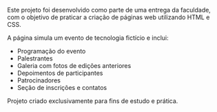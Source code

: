 Este projeto foi desenvolvido como parte de uma entrega da faculdade, com o objetivo de praticar a criação de páginas web utilizando HTML e CSS.

A página simula um evento de tecnologia fictício e inclui:

- Programação do evento
- Palestrantes
- Galeria com fotos de edições anteriores
- Depoimentos de participantes
- Patrocinadores
- Seção de inscrições e contatos

Projeto criado exclusivamente para fins de estudo e prática.
